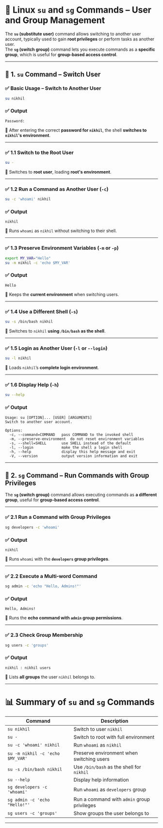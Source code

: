 # 🔐 **Linux `su` and `sg` Commands – User and Group Management**  

The **`su` (substitute user)** command allows switching to another user account, typically used to gain **root privileges** or perform tasks as another user.  
The **`sg` (switch group)** command lets you execute commands as a **specific group**, which is useful for **group-based access control**.

---

## 📌 **1. `su` Command – Switch User**  

### ✅ **Basic Usage – Switch to Another User**
```bash
su nikhil
```
### ✅ **Output**
```
Password:
```
🔹 After entering the correct **password for `nikhil`**, the shell **switches to `nikhil`'s environment**.

---

### ✅ **1.1 Switch to the Root User**
```bash
su -
```
🔹 Switches to **root user**, loading **root's environment**.

---

### ✅ **1.2 Run a Command as Another User (`-c`)**
```bash
su -c 'whoami' nikhil
```
### ✅ **Output**
```
nikhil
```
🔹 Runs `whoami` as `nikhil` without switching to their shell.

---

### ✅ **1.3 Preserve Environment Variables (`-m` or `-p`)**
```bash
export MY_VAR="Hello"
su -m nikhil -c 'echo $MY_VAR'
```
### ✅ **Output**
```
Hello
```
🔹 Keeps the **current environment** when switching users.

---

### ✅ **1.4 Use a Different Shell (`-s`)**
```bash
su -s /bin/bash nikhil
```
🔹 Switches to `nikhil` **using `/bin/bash` as the shell**.

---

### ✅ **1.5 Login as Another User (`-l` or `--login`)**
```bash
su -l nikhil
```
🔹 Loads `nikhil`’s **complete login environment**.

---

### ✅ **1.6 Display Help (`-h`)**
```bash
su --help
```
### ✅ **Output**
```
Usage: su [OPTION]... [USER] [ARGUMENTS]
Switch to another user account.

Options:
  -c, --command=COMMAND   pass COMMAND to the invoked shell
  -m, --preserve-environment  do not reset environment variables
  -s, --shell=SHELL       use SHELL instead of the default
  -l, --login             make the shell a login shell
  -h, --help              display this help message and exit
  -V, --version           output version information and exit
```

---

## 📌 **2. `sg` Command – Run Commands with Group Privileges**  

The **`sg` (switch group)** command allows executing commands as **a different group**, useful for **group-based access control**.

---

### ✅ **2.1 Run a Command with Group Privileges**
```bash
sg developers -c 'whoami'
```
### ✅ **Output**
```
nikhil
```
🔹 Runs `whoami` with the **`developers` group privileges**.

---

### ✅ **2.2 Execute a Multi-word Command**
```bash
sg admin -c 'echo "Hello, Admins!"'
```
### ✅ **Output**
```
Hello, Admins!
```
🔹 Runs the **echo command with `admin` group permissions**.

---

### ✅ **2.3 Check Group Membership**
```bash
sg users -c 'groups'
```
### ✅ **Output**
```
nikhil : nikhil users
```
🔹 Lists **all groups** the user `nikhil` belongs to.

---

# 📊 **Summary of `su` and `sg` Commands**  

| **Command** | **Description** |
|------------|----------------|
| `su nikhil` | Switch to user `nikhil` |
| `su -` | Switch to root with full environment |
| `su -c 'whoami' nikhil` | Run `whoami` as `nikhil` |
| `su -m nikhil -c 'echo $MY_VAR'` | Preserve environment when switching users |
| `su -s /bin/bash nikhil` | Use `/bin/bash` as the shell for `nikhil` |
| `su --help` | Display help information |
| `sg developers -c 'whoami'` | Run `whoami` as `developers` group |
| `sg admin -c 'echo "Hello!"'` | Run a command with `admin` group privileges |
| `sg users -c 'groups'` | Show groups the user belongs to |

---
